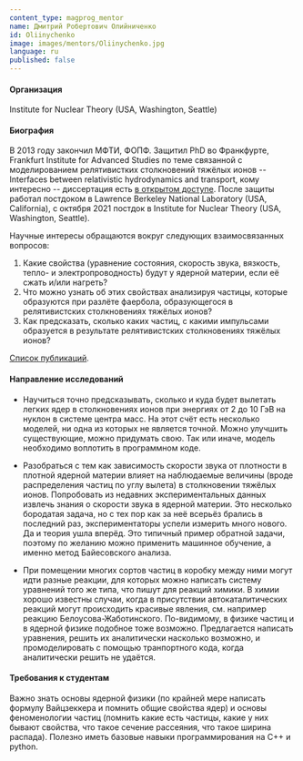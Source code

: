 ```yaml
---
content_type: magprog_mentor
name: Дмитрий Робертович Олийниченко
id: Oliinychenko
image: images/mentors/Oliinychenko.jpg
language: ru
published: false
---
```


#### Организация
Institute for Nuclear Theory (USA, Washington, Seattle)

#### Биография

В 2013 году закончил МФТИ, ФОПФ. Защитил PhD во Франкфурте, Frankfurt Institute for Advanced Studies по теме связанной с моделированием релятивистких столкновений тяжёлых ионов -- Interfaces between relativistic hydrodynamics and transport, кому интересно -- диссертация есть [в открытом доступе](github.com/doliinychenko/PhD_thesis). После защиты работал постдоком в Lawrence Berkeley National Laboratory (USA, California), с октября 2021 постдок в Institute for Nuclear Theory (USA, Washington, Seattle).

Научные интересы обращаются вокруг следующих взаимосвязанных вопросов:
1. Какие свойства (уравнение состояния, скорость звука, вязкость, тепло- и электропроводность) будут у ядерной материи, если её сжать и/или нагреть?
2. Что можно узнать об этих свойствах анализируя частицы, которые образуются при разлёте фаербола, образующегося в релятивистских столкновениях тяжёлых ионов?
3. Как предсказать, сколько каких частиц, с какими импульсами образуется в результате релятивистских столкновениях тяжёлых ионов?

[Список публикаций](https://inspirehep.net/authors/1258769).

#### Направление исследований

* Научиться точно предсказывать, сколько и куда будет вылетать легких ядер в столкновениях ионов при энергиях от 2 до 10 ГэВ на нуклон в системе центра масс. На этот счёт есть несколько моделей, ни одна из которых не является точной. Можно улучшить существующие, можно придумать свою. Так или иначе, модель необходимо воплотить в программном коде.

* Разобраться с тем как зависимость скорости звука от плотности в плотной ядерной материи влияет на наблюдаемые величины (вроде распределения частиц по углу вылета) в столкновении тяжёлых ионов. Попробовать из недавних экспериментальных данных извлечь знания о скорости звука в ядерной материи. Это несколько бородатая задача, но с тех пор как за неё всерьёз брались в последний раз, экспериментаторы успели измерить много нового. Да и теория ушла вперёд. Это типичный пример обратной задачи, поэтому по желанию можно применить машинное обучение, а именно метод Байесовского анализа.

* При помещении многих сортов частиц в коробку между ними могут идти разные реакции, для которых можно написать систему уравнений того же типа, что пишут для реакций химики. В химии хорошо известны случаи, когда в присутствии автокаталитических реакций могут происходить красивые явления, см. например реакцию Белоусова-Жаботинского. По-видимому, в физике частиц и в ядерной физике подобное тоже возможно. Предлагается написать уравнения, решить их аналитически насколько возможно, и промоделировать с помощью транпортного кода, когда аналитически решить не удаётся.

#### Требования к студентам

Важно знать основы ядерной физики (по крайней мере написать формулу Вайцзеккера и помнить общие свойства ядер) и основы феноменологии частиц (помнить какие есть частицы, какие у них бывают свойства, что такое сечение рассеяния, что такое ширина распада). Полезно иметь базовые навыки программирования на С++ и python.